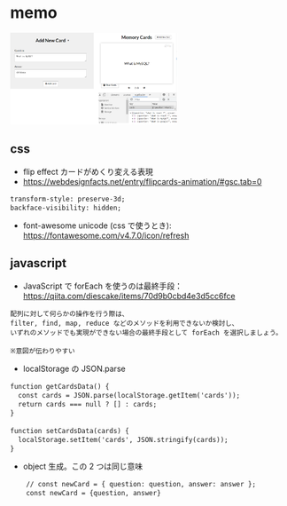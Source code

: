 # memo

<img src="https://github.com/endw0901/javascript/blob/main/memory-cards/img.png" width="60%">

## css

- flip effect カードがめくり変える表現
- https://webdesignfacts.net/entry/flipcards-animation/#gsc.tab=0

```
transform-style: preserve-3d;
backface-visibility: hidden;
```

- font-awesome unicode (css で使うとき): https://fontawesome.com/v4.7.0/icon/refresh

## javascript

- JavaScript で forEach を使うのは最終手段：https://qiita.com/diescake/items/70d9b0cbd4e3d5cc6fce

```
配列に対して何らかの操作を行う際は、
filter, find, map, reduce などのメソッドを利用できないか検討し、
いずれのメソッドでも実現ができない場合の最終手段として forEach を選択しましょう。

※意図が伝わりやすい
```

- localStorage の JSON.parse

```
function getCardsData() {
  const cards = JSON.parse(localStorage.getItem('cards'));
  return cards === null ? [] : cards;
}

function setCardsData(cards) {
  localStorage.setItem('cards', JSON.stringify(cards));
}
```

- object 生成。この 2 つは同じ意味

```
    // const newCard = { question: question, answer: answer };
    const newCard = {question, answer}
```
